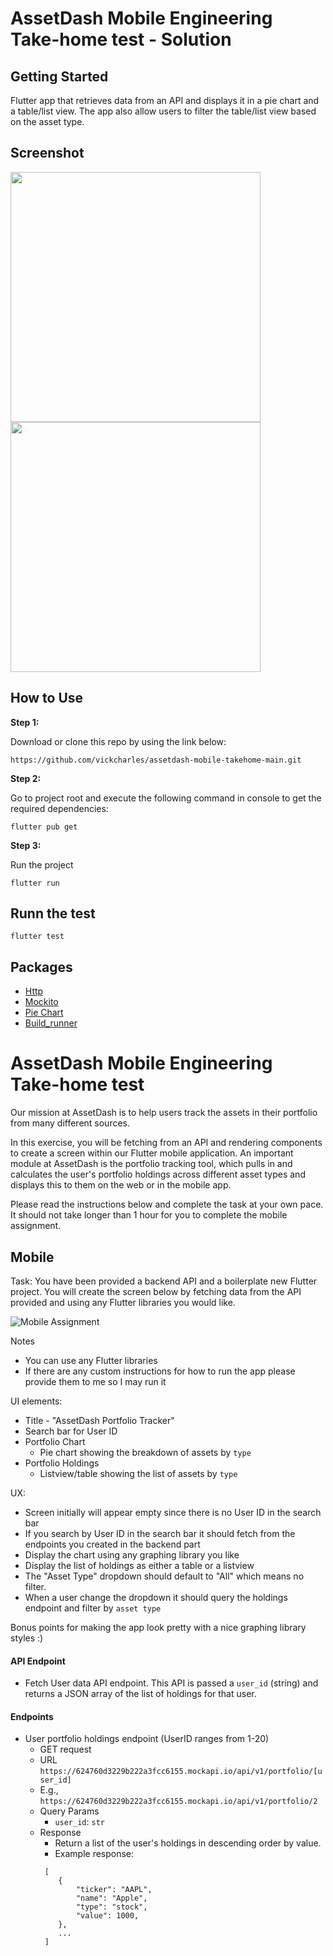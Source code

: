 # AssetDash Mobile Engineering Take-home test - Solution

## Getting Started

Flutter app that retrieves data from an API and displays it in a pie chart and a table/list view. The app also allow users to filter the table/list view based on the asset type.


## Screenshot

<img src="images/portfolio-tracker-list.png" width="400"  /> <img src="images/porfolio-tracker-empty-list.png" width="400"  />

## How to Use 

**Step 1:**

Download or clone this repo by using the link below:

```
https://github.com/vickcharles/assetdash-mobile-takehome-main.git
```

**Step 2:**

Go to project root and execute the following command in console to get the required dependencies: 

```
flutter pub get 
```

**Step 3:**

Run the project 

```
flutter run
```


## Runn the test

```
flutter test
```

## Packages

- [Http](https://pub.dev/packages/http)
- [Mockito](https://pub.dev/packages/mockito)
- [Pie Chart](https://pub.dev/packages/pie_chart)
- [Build_runner](https://pub.dev/packages/pie_chart)


# AssetDash Mobile Engineering Take-home test

Our mission at AssetDash is to help users track the assets in their portfolio from many different sources.

In this exercise, you will be fetching from an API and rendering components to create a screen within our Flutter mobile application. An important module at AssetDash is the portfolio tracking tool,
which pulls in and calculates the user's portfolio holdings across different asset types and displays this to them on the web or in the mobile app.

Please read the instructions below and complete the task at your own pace. It should not take longer than 1 hour for
you to complete the mobile assignment.

## Mobile

Task: You have been provided a backend API and a boilerplate new Flutter project. You will create the screen below by fetching data from the API provided and using any Flutter libraries you would like.

![Mobile Assignment](images/mobile_assignment.png)

Notes

- You can use any Flutter libraries
- If there are any custom instructions for how to run the app please provide them to me so I may run it

UI elements:

- Title - "AssetDash Portfolio Tracker"
- Search bar for User ID
- Portfolio Chart
  - Pie chart showing the breakdown of assets by `type`
- Portfolio Holdings
  - Listview/table showing the list of assets by `type`

UX:

- Screen initially will appear empty since there is no User ID in the search bar
- If you search by User ID in the search bar it should fetch from the endpoints you created in the backend part
- Display the chart using any graphing library you like
- Display the list of holdings as either a table or a listview
- The "Asset Type" dropdown should default to "All" which means no filter.
- When a user change the dropdown it should query the holdings endpoint and filter by `asset type`

Bonus points for making the app look pretty with a nice graphing library styles :)

#### API Endpoint

- Fetch User data API endpoint. This API is passed a `user_id` (string) and returns a JSON array of the list of holdings for that user.

#### Endpoints

- User portfolio holdings endpoint (UserID ranges from 1-20)
  - GET request
  - URL `https://624760d3229b222a3fcc6155.mockapi.io/api/v1/portfolio/[user_id]`
  - E.g., `https://624760d3229b222a3fcc6155.mockapi.io/api/v1/portfolio/2`
  - Query Params
    - `user_id`: `str`
  - Response
    - Return a list of the user's holdings in descending order by value.
    - Example response:
    ```
     [
        {
            "ticker": "AAPL",
            "name": "Apple",
            "type": "stock",
            "value": 1000,
        },
        ...
     ]
    ```
